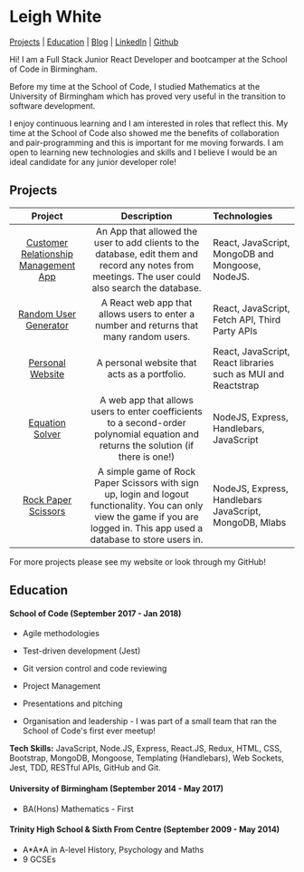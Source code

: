 # Leigh White

[Projects](#projects) | [Education](#education) | [Blog](https://medium.com/@leighwhite96) | [LinkedIn](https://www.linkedin.com/in/leigh-white) | [Github](https://github.com/leighwhite96)

Hi! I am a Full Stack Junior React Developer and bootcamper at the School of Code in Birmingham.

Before my time at the School of Code, I studied Mathematics at the University of Birmingham which has proved very useful in the transition to software development.

I enjoy continuous learning and I am interested in roles that reflect this. My time at the School of Code also showed me the benefits of collaboration and pair-programming and this is important for me moving forwards. I am open to learning new technologies and skills and I believe I would be an ideal candidate for any junior developer role!

## Projects

|                 Project                  |               Description                | Technologies                             |
| :--------------------------------------: | :--------------------------------------: | :--------------------------------------- |
| [Customer Relationship Management App]() | An App that allowed the user to add clients to the database, edit them and record any notes from meetings. The user could also search the database.    | React, JavaScript, MongoDB and Mongoose, NodeJS. |
| [Random User Generator](https://github.com/leighwhite96/random-user-generator-react) | A React web app that allows users to enter a number and returns that many random users.  | React, JavaScript, Fetch API, Third Party APIs |
| [Personal Website](https://github.com/leighwhite96/portfolio-website) | A personal website that acts as a portfolio.  | React, JavaScript, React libraries such as MUI and Reactstrap |
| [Equation Solver](https://github.com/leighwhite96/second-order-polynomial-equation-solver) | A web app that allows users to enter coefficients to a second-order polynomial equation and returns the solution (if there is one!)  | NodeJS, Express, Handlebars, JavaScript |
| [Rock Paper Scissors](https://github.com/leighwhite96/rock-paper-scissors-templated) | A simple game of Rock Paper Scissors with sign up, login and logout functionality. You can only view the game if you are logged in. This app used a database to store users in. | NodeJS, Express, Handlebars JavaScript, MongoDB, Mlabs |

For more projects please see my website or look through my GitHub!

## Education

#### School of Code (September 2017 - Jan 2018)

- Agile methodologies

- Test-driven development (Jest)

- Git version control and code reviewing

- Project Management

- Presentations and pitching

- Organisation and leadership - I was part of a small team that ran the School of Code's first ever meetup!

**Tech Skills:** JavaScript, Node.JS, Express, React.JS, Redux, HTML, CSS, Bootstrap, MongoDB, Mongoose, Templating (Handlebars), Web Sockets, Jest,  TDD, RESTful APIs, GitHub and Git.

#### University of Birmingham (September 2014 - May 2017)

- BA(Hons) Mathematics - First

#### Trinity High School & Sixth From Centre (September 2009 - May 2014)

- A\*A*A in A-level History, Psychology and Maths
- 9 GCSEs

